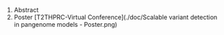 1. Abstract
2. Poster
[T2THPRC-Virtual Conference](./doc/Scalable variant detection in pangenome models - Poster.png)
